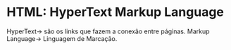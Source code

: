# HTML: HyperText Markup Language

HyperText-> são os links que fazem a conexão entre páginas.
Markup Language-> Linguagem de Marcação.

